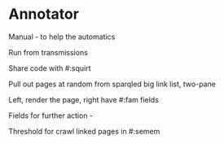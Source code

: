 # Annotator

Manual - to help the automatics

Run from transmissions

Share code with #:squirt

Pull out pages at random from sparqled big link list, two-pane

Left, render the page, right have #:fam fields

Fields for further action -

Threshold for crawl linked pages in #:semem

